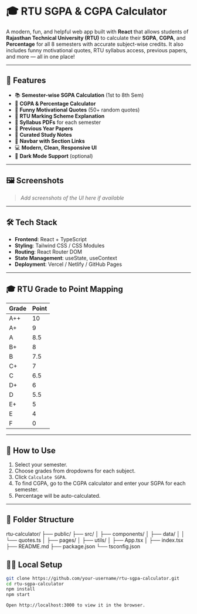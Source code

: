 # 🎓 RTU SGPA & CGPA Calculator

A modern, fun, and helpful web app built with **React** that allows students of **Rajasthan Technical University (RTU)** to calculate their **SGPA**, **CGPA**, and **Percentage** for all 8 semesters with accurate subject-wise credits. It also includes funny motivational quotes, RTU syllabus access, previous papers, and more — all in one place!

---

## 🚀 Features

- 📚 **Semester-wise SGPA Calculation** (1st to 8th Sem)
- 🎯 **CGPA & Percentage Calculator**
- 🤪 **Funny Motivational Quotes** (50+ random quotes)
- 📜 **RTU Marking Scheme Explanation**
- 📂 **Syllabus PDFs** for each semester
- 📝 **Previous Year Papers**
- 📒 **Curated Study Notes**
- 🔎 **Navbar with Section Links**
- 💻 **Modern, Clean, Responsive UI**
- 🌙 **Dark Mode Support** (optional)

---

## 🖼️ Screenshots

> *Add screenshots of the UI here if available*

---

## 🛠️ Tech Stack

- **Frontend**: React + TypeScript
- **Styling**: Tailwind CSS / CSS Modules
- **Routing**: React Router DOM
- **State Management**: useState, useContext
- **Deployment**: Vercel / Netlify / GitHub Pages

---

## 🎓 RTU Grade to Point Mapping

| Grade | Point |
|-------|-------|
| A++   | 10    |
| A+    | 9     |
| A     | 8.5   |
| B+    | 8     |
| B     | 7.5   |
| C+    | 7     |
| C     | 6.5   |
| D+    | 6     |
| D     | 5.5   |
| E+    | 5     |
| E     | 4     |
| F     | 0     |

---

## 🧠 How to Use

1. Select your semester.
2. Choose grades from dropdowns for each subject.
3. Click `Calculate SGPA`.
4. To find CGPA, go to the CGPA calculator and enter your SGPA for each semester.
5. Percentage will be auto-calculated.

---

## 📁 Folder Structure

rtu-calculator/
├── public/
├── src/
│ ├── components/
│ ├── data/
│ │ └── quotes.ts
│ ├── pages/
│ ├── utils/
│ ├── App.tsx
│ ├── index.tsx
├── README.md
├── package.json
└── tsconfig.json

## 👨‍💻 Local Setup

```bash
git clone https://github.com/your-username/rtu-sgpa-calculator.git
cd rtu-sgpa-calculator
npm install
npm start

Open http://localhost:3000 to view it in the browser.

